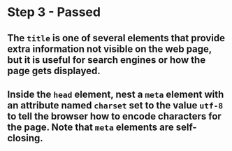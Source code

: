 # Step 3 - Passed
## The `title` is one of several elements that provide extra information not visible on the web page, but it is useful for search engines or how the page gets displayed.

## Inside the `head` element, nest a `meta` element with an attribute named `charset` set to the value `utf-8` to tell the browser how to encode characters for the page. Note that `meta` elements are self-closing.